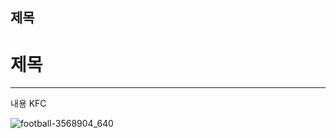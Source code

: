 ## 제목
# 제목
---
내용 KFC



![football-3568904_640](https://github.com/exwaiz/us_army_acg/assets/138538517/288a1df4-19f6-4b43-9499-8738ab7ec28b)
